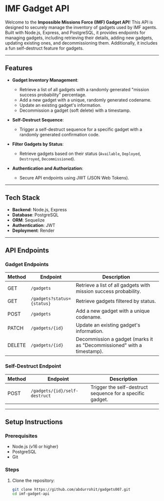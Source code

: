 # IMF Gadget API

Welcome to the **Impossible Missions Force (IMF) Gadget API**! This API is designed to securely manage the inventory of gadgets used by IMF agents. Built with Node.js, Express, and PostgreSQL, it provides endpoints for managing gadgets, including retrieving their details, adding new gadgets, updating existing ones, and decommissioning them. Additionally, it includes a fun self-destruct feature for gadgets.

---

## **Features**

- **Gadget Inventory Management**:
  - Retrieve a list of all gadgets with a randomly generated "mission success probability" percentage.
  - Add a new gadget with a unique, randomly generated codename.
  - Update an existing gadget's information.
  - Decommission a gadget (soft delete) with a timestamp.

- **Self-Destruct Sequence**:
  - Trigger a self-destruct sequence for a specific gadget with a randomly generated confirmation code.

- **Filter Gadgets by Status**:
  - Retrieve gadgets based on their status (`Available`, `Deployed`, `Destroyed`, `Decommissioned`).

- **Authentication and Authorization**:
  - Secure API endpoints using JWT (JSON Web Tokens).

---

## **Tech Stack**

- **Backend**: Node.js, Express
- **Database**: PostgreSQL
- **ORM**: Sequelize
- **Authentication**: JWT
- **Deployment**: Render

---

## **API Endpoints**

### **Gadget Endpoints**

| Method | Endpoint                  | Description                                                                 |
|--------|---------------------------|-----------------------------------------------------------------------------|
| GET    | `/gadgets`                | Retrieve a list of all gadgets with mission success probability.            |
| GET    | `/gadgets?status={status}`| Retrieve gadgets filtered by status.                                        |
| POST   | `/gadgets`                | Add a new gadget with a unique codename.                                    |
| PATCH  | `/gadgets/{id}`           | Update an existing gadget's information.                                    |
| DELETE | `/gadgets/{id}`           | Decommission a gadget (marks it as "Decommissioned" with a timestamp).      |

### **Self-Destruct Endpoint**

| Method | Endpoint                          | Description                                                                 |
|--------|-----------------------------------|-----------------------------------------------------------------------------|
| POST   | `/gadgets/{id}/self-destruct`     | Trigger the self-destruct sequence for a specific gadget.                   |

---

## **Setup Instructions**

### **Prerequisites**

- Node.js (v16 or higher)
- PostgreSQL
- Git

### **Steps**

1. Clone the repository:
   ```bash
   git clone https://github.com/abdurrohit/gadgets007.git
   cd imf-gadget-api